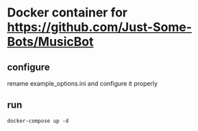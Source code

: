 # Docker container for https://github.com/Just-Some-Bots/MusicBot

## configure
rename example_options.ini and configure it properly

## run
```docker-compose up -d```
